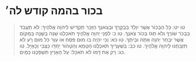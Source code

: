 # בכור בהמה קודש לה׳

> טו יט: כָּל הַבְּכוֹר אֲשֶׁר יִוָּלֵד בִּבְקָרְךָ וּבְצֹאנְךָ הַזָּכָר תַּקְדִּישׁ לַיהוָה אֱלֹהֶיךָ:  לֹא תַעֲבֹד בִּבְכֹר שׁוֹרֶךָ וְלֹא תָגֹז בְּכוֹר צֹאנֶךָ.
> טו כ: לִפְנֵי יְהוָה אֱלֹהֶיךָ תֹאכְלֶנּוּ שָׁנָה בְשָׁנָה בַּמָּקוֹם אֲשֶׁר יִבְחַר יְהוָה אַתָּה וּבֵיתֶךָ.
> טו כא: וְכִי יִהְיֶה בוֹ מוּם פִּסֵּחַ אוֹ עִוֵּר כֹּל מוּם רָע לֹא תִזְבָּחֶנּוּ לַיהוָה אֱלֹהֶיךָ.
> טו כב: בִּשְׁעָרֶיךָ תֹּאכְלֶנּוּ הַטָּמֵא וְהַטָּהוֹר יַחְדָּו כַּצְּבִי וְכָאַיָּל.
> טו כג: רַק אֶת דָּמוֹ לֹא תֹאכֵל:  עַל הָאָרֶץ תִּשְׁפְּכֶנּוּ כַּמָּיִם.
 

